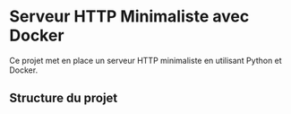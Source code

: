# Serveur HTTP Minimaliste avec Docker

Ce projet met en place un serveur HTTP minimaliste en utilisant Python et Docker.

## Structure du projet


